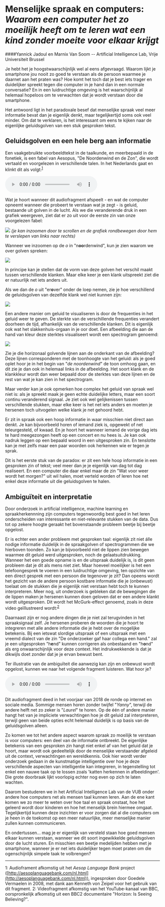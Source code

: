 # Menselijke spraak en computers: *Waarom een computer het zo moeilijk heeft om te leren wat een kind zonder moeite voor elkaar krijgt*
####Yannick Jadoul en Marnix Van Soom -- Artificial Intelligence Lab, Vrije Universiteit Brussel

Je hebt het je hoogstwaarschijnlijk wel al eens afgevraagd. Waarom lijkt je smartphone jou nooit zo goed te verstaan als de persoon waarmee je daarnet aan het praten was? Hoe komt het toch dat je best iets trager en duidelijker spreekt tegen die computer in je hand dan in een normale conversatie? En in een luidruchtige omgeving is het waarschijnlijk al helemaal hopeloos om te verwachten dat je wordt verstaan door die smartphone.

Het antwoord ligt in het paradoxale besef dat menselijke spraak veel meer informatie bevat dan je eigenlijk denkt, maar tegelijkertijd soms ook veel minder. Om dat te verklaren, is het interessant om eens te kijken naar de eigenlijke geluidsgolven van een stuk gesproken tekst.

## Geluidsgolven en een hele berg aan informatie

Een vaakgebruikte voorbeeldtekst in de taalkunde, en meerbepaald in de fonetiek, is een fabel van Aesopus, "De Noordenwind en de Zon", die wordt vertaald en voorgelezen in verschillende talen. In het Nederlands gaat en klinkt dit als volgt:<sup>[1](#footnote-1)</sup>

<audio controls><source src="de_noordenwind_en_de_zon.wav" type='audio/wav' />Your browser does not support the audio tag.</audio>

Wat je hoort wanneer dit audiofragment afspeelt - en wat de computer opneemt wanneer die probeert te verstaan wat je zegt - is geluid, bestaande uit golven in de lucht. Als we die veranderende druk in een grafiek weergeven, ziet dat er zo uit voor de eerste zin van onze voorgelezen fabel:

<!-- insert wave.html -->
![](wave.png)
*(je kan inzoomen door te scrollen en de grafiek rondbewegen door hem te verslepen van links naar rechts)*

Wanneer we inzoomen op de *o* in "n**oo**rdenwind", kun je zien waarom we over golven spreken:

<!-- insert wave_detail.html -->
![](wave_detail.png)

In principe kan je stellen dat de vorm van deze golven het verschil maakt tussen verschillende klanken. Maar elke keer je een klank uitspreekt ziet die er natuurlijk net iets anders uit.

Als we dan de *o* uit "er**o**ver" onder de loep nemen, zie je hoe verschillend de geluidsgolven van dezelfde klank wel niet kunnen zijn:

<!-- insert wave_detail_bis.html -->
![](wave_detail_bis.png)

Een andere manier om geluid te visualiseren is door de frequenties in het geluid weer te geven. De sterkte van de verschillende frequenties verandert doorheen de tijd, afhankelijk van de verschillende klanken. Dit is eigenlijk ook wat het slakkenhuis-orgaan in je oor doet. Een afbeelding die aan de hand van kleur deze sterktes visualiseert wordt een spectrogram genoemd:

![](spectrogram.png)

Zie je die horizonaal golvende lijnen aan de onderkant van de afbeelding? Deze lijnen corresponderen met de toonhoogte van het geluid: als je goed oplet hoor je in het begin van "*de noordenwind*" de toon omhoog gaan, en dit zie je dan ook in helemaal links in de afbeelding. Het soort klank en de klankkleur wordt dan weer bepaald door de sterktes van deze lijnen en de rest van wat je kan zien in het spectrogram.

Maar verder kan je ook opmerken hoe complex het geluid van spraak wel niet is: als je spreekt maak je geen echte duidelijke letters, maar een soort continu veranderend signaal. Je ziet ook wel gelijkenissen tussen verschillende stukken, maar elke keer is het net iets anders en moeten je hersenen toch uitvogelen welke klank je net gehoord hebt.

Er zit in spraak ook een hoop informatie in waar misschien niet direct aan denkt. Je kan bijvoorbeeld horen of iemand ziek is, opgewekt of net teleurgesteld, of kwaad. En je hoort het wanneer iemand de vorige dag iets te hard meegezongen heeft op een concert en nu hees is. Je kan ook nadruk leggen op een bepaald woord in een uitgesproken zin. En tenslotte kan je met zelfs maar een paar woorden ook herkennen wie er tegen je sprak.

Dit is het eerste stuk van de paradox: er zit een hele hoop informatie in een gesproken zin of tekst; veel meer dan je je eigenlijk van dag tot dag realiseert. En een computer die daar enkel maar de zin "Wat voor weer wordt het morgen?" uit wil halen, moet verteld worden of leren hoe net enkel deze informatie uit die geluidsgolven te halen.


## Ambiguïteit en interpretatie

Door onderzoek in artificial intelligence, machine learning en spraakherkennning zijn computers tegenwoordig best goed in het leren onderscheiden van interessante en niet-relevante stukken van de data. Dus tot op zekere hoogte geraakt het bovenstaande probleem beetje bij beetje opgelost.

Er is echter een ander probleem met gesproken taal: eigenlijk zit niet álle nodige informatie duidelijk in de spraakgolven of spectrogrammen die we hierboven toonden. Zo kan je bijvoorbeeld niet de lippen zien bewegen waarmee dit geluid werd uitgesproken, noch de gelaatsuitdrukking. Wanneer het een goede opname is en de uitspraak duidelijk is, is dit geen probleem dat je dit als mens niet ziet. Maar hoeveel moeilijker is het een telefoongesprek te voeren in een luidruchtige omgeving, ten opzichte van een direct gesprek met een persoon die tegenover je zit? Dan opeens wordt het gezicht van de andere persoon kostbare informatie die je (onbewust) toelaat om de stukken die je eigenlijk niet verstaan hebt toch te kunnen interpreteren. Meer nog, uit onderzoek is gebleken dat de bewegingen die de lippen maken je hersenen kunnen doen geloven dat er een andere klankt wordt uitgesproken. Dit wordt het McGurk-effect genoemd, zoals in deze video geïllustreerd wordt:<sup>[2](#footnote-2)</sup>

<!-- <iframe width="560" height="315" src="https://www.youtube.com/embed/G-lN8vWm3m0?start=32&end=69" frameborder="0" allow="autoplay; encrypted-media" allowfullscreen></iframe> -->

Daarnaast zijn er nog andere dingen die je niet zal terugvinden in het spraaksignaal zelf. Je hersenen proberen de woorden die je hoort te integreren met alle andere informatie die je hebt over de mogelijke betekenis. Bij een ietswat slordige uitspraak of een uitspraak met een vreemd dialect van de zin "De onderzoeker gaf haar collega een hand." zal je een uitgesproken "h**e**nd" kunnen corrigeren als onbestaand en "h**o**nd" als erg onwaarschijnlijk voor deze context. Het indrukwekkende is dat je dikwijls doet zonder dat je je ervan bewust bent.

Ter illustratie van de ambiguïteit die aanwezig kan zijn en onbewust wordt opgelost, kunnen we naar het volgende fragment luisteren. Wat hoor je?

<audio controls><source src="yanny_laurel.wav" type='audio/wav' />Your browser does not support the audio tag.</audio>

Dit audiofragment deed in het voorjaar van 2018 de ronde op internet en sociale media. Sommige mensen horen zonder twijfel "*Yanny*", terwijl de andere helft net zo zeker is "*Laurel*" te horen. Op de één of andere manier hangt het van je impliciete verwachtingen hoe je dit geluid zal interpreteren, terwijl geen van beide opties echt helemaal duidelijk is op basis van de geluidsgolven alleen.

Zo komen we tot het andere aspect waarom spraak zo moeilijk te verstaan is voor computers: een deel van de informatie ontbreekt. De eigenlijke betekenis van een gesproken zin hangt niet enkel af van het geluid dat je hoort, maar wordt ook gedeeltelijk door de menselijke verstaander afgeleid uit de context, verwachtingen en wereldkennis. Ook hier wordt verder onderzoek gedaan in de kunstmatige intelligentie over hoe je deze verschillende aspecten van intelligentie kan integreren, in tegenstelling tot enkel een nauwe taak op te lossen zoals 'katten herkennen in afbeeldingen'. Die grote doorbraak lijkt voorlopig echter nog even op zich te laten wachten.

Daarom bestuderen we in het Artificial Intelligence Lab van de VUB onder andere hoe computers net als mensen taal kunnen leren. Aan de ene kant komen we zo meer te weten over hoe taal en spraak onstaat, hoe het geleerd wordt door kinderen en hoe het menselijk brein hiermee omgaat. Tegelijkertijd kunnen deze inzichten er voor zorgen dat al die computers om je heen in de toekomst op een meer natuurlijke, meer menselijke manier zullen kunnen communiceren.

En ondertussen... mag je er eigenlijk van versteld staan hoe goed mensen elkaar kunnen verstaan, wanneer we dit soort ingewikkelde geluidsgolven door de lucht sturen. En misschien een beetje medelijden hebben met je smartphone, wanneer je er net iets duidelijker tegen moet praten om die ogenschijnlijk simpele taak te volbrengen?

<hr>

<a name="footnote-1">1</a>: Audioframent afkomstig uit het *Aesop Language Bank* project ([http://aesoplanguagebank.com/nl.html](http://aesoplanguagebank.com/nl.html)), ingesproken door Goedele Vermaelen in 2008, met dank aan Kenneth von Zeipel voor het gebruik van dit fragment.
<a name="footnote-2">2</a>: Videofragment afkomstig van het YouTube-kanaal van BBC, oorspronkelijk afkomstig uit een BBC2 documentaire "Horizon: Is Seeing Believing?".

